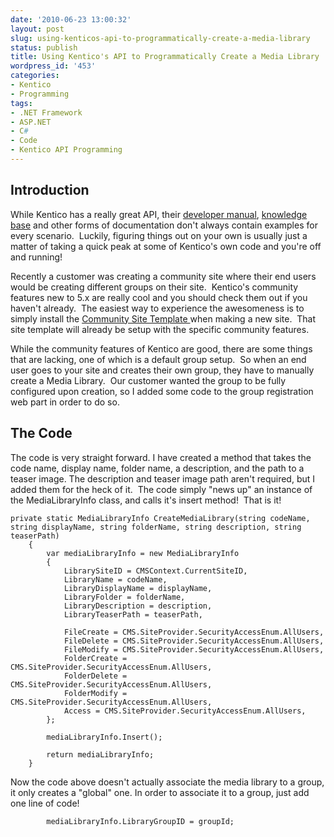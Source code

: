 ```yaml
---
date: '2010-06-23 13:00:32'
layout: post
slug: using-kenticos-api-to-programmatically-create-a-media-library
status: publish
title: Using Kentico's API to Programmatically Create a Media Library
wordpress_id: '453'
categories:
- Kentico
- Programming
tags:
- .NET Framework
- ASP.NET
- C#
- Code
- Kentico API Programming
---
```


## Introduction

While Kentico has a really great API, their [developer manual](http://www.kentico.com/docs/devguide/index.html), [knowledge base](http://devnet.kentico.com/Knowledge-Base.aspx) and other forms of documentation don't always contain examples for every scenario.  Luckily, figuring things out on your own is usually just a matter of taking a quick peak at some of Kentico's own code and you're off and running!

Recently a customer was creating a community site where their end users would be creating different groups on their site.  Kentico's community features new to 5.x are really cool and you should check them out if you haven't already.  The easiest way to experience the awesomeness is to simply install the [Community Site Template ](http://devnet.kentico.com/docs/communitysiteguide/index.html)when making a new site.  That site template will already be setup with the specific community features.

While the community features of Kentico are good, there are some things that are lacking, one of which is a default group setup.  So when an end user goes to your site and creates their own group, they have to manually create a Media Library.  Our customer wanted the group to be fully configured upon creation, so I added some code to the group registration web part in order to do so.

## The Code

The code is very straight forward. I have created a method that takes the code name, display name, folder name, a description, and the path to a teaser image. The description and teaser image path aren't required, but I added them for the heck of it.  The code simply "news up" an instance of the MediaLibraryInfo class, and calls it's insert method!  That is it!

    private static MediaLibraryInfo CreateMediaLibrary(string codeName, string displayName, string folderName, string description, string teaserPath)
        {
            var mediaLibraryInfo = new MediaLibraryInfo
            {
                LibrarySiteID = CMSContext.CurrentSiteID,
                LibraryName = codeName,
                LibraryDisplayName = displayName,
                LibraryFolder = folderName,
                LibraryDescription = description,
                LibraryTeaserPath = teaserPath,
    
                FileCreate = CMS.SiteProvider.SecurityAccessEnum.AllUsers,
                FileDelete = CMS.SiteProvider.SecurityAccessEnum.AllUsers,
                FileModify = CMS.SiteProvider.SecurityAccessEnum.AllUsers,
                FolderCreate = CMS.SiteProvider.SecurityAccessEnum.AllUsers,
                FolderDelete = CMS.SiteProvider.SecurityAccessEnum.AllUsers,
                FolderModify = CMS.SiteProvider.SecurityAccessEnum.AllUsers,
                Access = CMS.SiteProvider.SecurityAccessEnum.AllUsers,
            };
    
            mediaLibraryInfo.Insert();
    
            return mediaLibraryInfo;
        }

Now the code above doesn't actually associate the media library to a group, it only creates a "global" one. In order to associate it to a group, just add one line of code!

            mediaLibraryInfo.LibraryGroupID = groupId;
